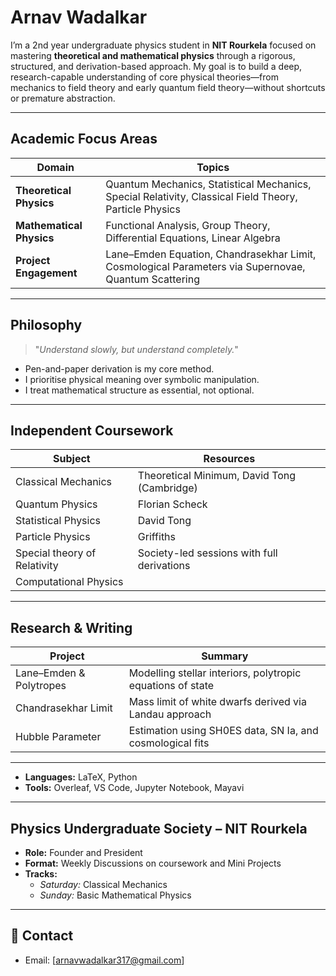 # Arnav Wadalkar 

I’m a 2nd year undergraduate physics student in **NIT Rourkela** focused on mastering **theoretical and mathematical physics** through a rigorous, structured, and derivation-based approach. My goal is to build a deep, research-capable understanding of core physical theories—from mechanics to field theory and early quantum field theory—without shortcuts or premature abstraction.

---

## Academic Focus Areas

| Domain | Topics |
|--------|--------|
| **Theoretical Physics** | Quantum Mechanics, Statistical Mechanics, Special Relativity, Classical Field Theory, Particle Physics |
| **Mathematical Physics** | Functional Analysis, Group Theory, Differential Equations, Linear Algebra |
| **Project Engagement** | Lane–Emden Equation, Chandrasekhar Limit, Cosmological Parameters via Supernovae, Quantum Scattering |

---

## Philosophy  

> "_Understand slowly, but understand completely._"

- Pen-and-paper derivation is my core method.  
- I prioritise physical meaning over symbolic manipulation.  
- I treat mathematical structure as essential, not optional.

---

## Independent Coursework

| Subject | Resources |
|--------|-----------|
| Classical Mechanics | Theoretical Minimum, David Tong (Cambridge) |
| Quantum Physics | Florian Scheck |
| Statistical Physics | David Tong |
| Particle Physics | Griffiths |
| Special theory of Relativity | Society-led sessions with full derivations |
| Computational Physics |

---

## Research & Writing

| Project | Summary |
|--------|---------|
| Lane–Emden & Polytropes | Modelling stellar interiors, polytropic equations of state |
| Chandrasekhar Limit | Mass limit of white dwarfs derived via Landau approach |
| Hubble Parameter | Estimation using SH0ES data, SN Ia, and cosmological fits |

---

- **Languages:** LaTeX, Python
- **Tools:** Overleaf, VS Code, Jupyter Notebook, Mayavi

---

## Physics Undergraduate Society – NIT Rourkela

- **Role:** Founder and President
- **Format:** Weekly Discussions on coursework and Mini Projects 
- **Tracks:**  
  - *Saturday:* Classical Mechanics
  - *Sunday:* Basic Mathematical Physics 

---

## 📍 Contact

- Email: [arnavwadalkar317@gmail.com]  

